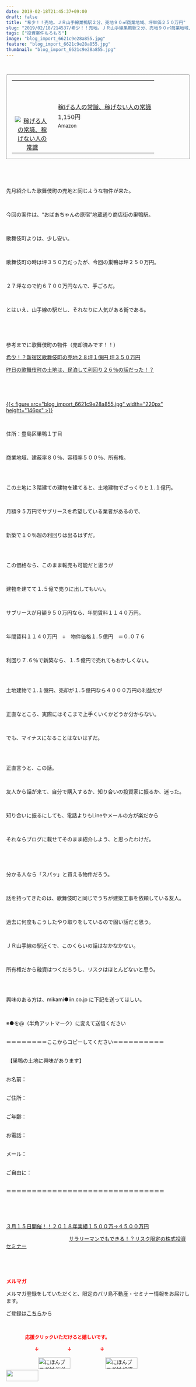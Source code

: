 ```yaml
---
date: 2019-02-18T21:45:37+09:00
draft: false
title: "希少！！売地。ＪＲ山手線巣鴨駅２分、売地９０㎡商業地域、坪単価２５０万円"
slug: "2019/02/18/214537/希少！！売地。ＪＲ山手線巣鴨駅２分、売地９０㎡商業地域、坪単価２５０万円"
tags: ["投資案件もろもろ"]
image: "blog_import_6621c9e28a855.jpg"
feature: "blog_import_6621c9e28a855.jpg"
thumbnail: "blog_import_6621c9e28a855.jpg"
---
```

<p> </p><div contenteditable="false" style="padding: 15px; border-radius: 4px; border: 1px dotted currentColor; border-image: none;"><table border="0" cellpadding="0" cellspacing="0" style="margin: 0px; table-layout: fixed;" width="100%">	<tbody width="100%">		<tr>			<td aligin="center" style="vertical-align: middle;" width="95"><span style="text-align: center; display: block;"><a alt0="AmebaAffiliate" alt1="稼げる人の常識、稼げない人の常識" alt2="Amazon" alt3="https://images-fe.ssl-images-amazon.com/images/I/51Ft8zEBpkL._SL160_.jpg" alt4="1" href="4802110227?SubscriptionId=AKIAJLD6FH2TADXIQKDQ&amp;tag=amebablog-a2371184-22&amp;linkCode=xm2&amp;camp=2025&amp;creative=165953&amp;creativeASIN=4802110227" target="_blank"><img alt="稼げる人の常識、稼げない人の常識" border="0" data-img="affiliate" src="data:image/svg+xml;charset=utf-8,%3Csvg%20xmlns%3D%22http%3A%2F%2Fwww.w3.org%2F2000%2Fsvg%22%20title%3D%22Placeholder%20for%20Images%22%20role%3D%22presentation%22%20viewBox%3D%220%200%201%201%22%20%2F%3E" style="margin: 0px; vertical-align: middle; max-width: 95px;" data-src="https://images-fe.ssl-images-amazon.com/images/I/51Ft8zEBpkL._SL160_.jpg"/><noscript><img alt="稼げる人の常識、稼げない人の常識" border="0" data-img="affiliate" src="https://images-fe.ssl-images-amazon.com/images/I/51Ft8zEBpkL._SL160_.jpg" style="margin: 0px; vertical-align: middle; max-width: 95px;"></noscript></a></span></td>			<td style="line-height: 1.5; padding-left: 15px; vertical-align: middle;"><a alt0="AmebaAffiliate" alt1="稼げる人の常識、稼げない人の常識" alt2="Amazon" alt3="https://images-fe.ssl-images-amazon.com/images/I/51Ft8zEBpkL._SL160_.jpg" alt4="1" href="4802110227?SubscriptionId=AKIAJLD6FH2TADXIQKDQ&amp;tag=amebablog-a2371184-22&amp;linkCode=xm2&amp;camp=2025&amp;creative=165953&amp;creativeASIN=4802110227" target="_blank">稼げる人の常識、稼げない人の常識</a>			<div style="padding: 3px 0px;">1,150円</div>			<div style="font-size: 0.83em;">Amazon</div></td>		</tr>	</tbody></table></div><p> </p><p> </p><p>先月紹介した歌舞伎町の売地と同じような物件が来た。</p><p> </p><p>今回の案件は、“おばあちゃんの原宿”地蔵通り商店街の巣鴨駅。</p><p> </p><p>歌舞伎町よりは、少し安い。</p><p> </p><p>歌舞伎町の時は坪３５０万だったが、今回の巣鴨は坪２５０万円。</p><p> </p><p>２７坪なので約６７００万円なんで、手ごろだ。</p><p> </p><p>とはいえ、山手線の駅だし、それなりに人気がある街である。</p><p> </p><p> </p><p>参考までに歌舞伎町の物件（売却済みです！！）</p><p><a href="entry-12433858171.html" target="_blank">希少！？新宿区歌舞伎町の売地２８坪１億円 坪３５０万円</a></p><p><a href="entry-12434079227.html" target="_blank">昨日の歌舞伎町の土地は、民泊して利回り２６％の話だった！？</a></p><p> </p><p> </p><p><a href="blog_import_6621c9e28a855.jpg">{{< figure src="blog_import_6621c9e28a855.jpg" width="220px" height="146px" >}}</a></p><p> </p><p>住所：豊島区巣鴨１丁目</p><p> </p><p>商業地域、建蔽率８０％、容積率５００％、所有権。</p><p> </p><p><br/>この土地に３階建ての建物を建てると、土地建物でざっくりと１.１億円。</p><p> </p><p>月額９５万円でサブリースを希望している業者があるので、</p><p> </p><p>新築で１０％超の利回りは出るはずだ。</p><p> </p><p><br/>この価格なら、このまま転売も可能だと思うが</p><p> </p><p>建物を建てて１.５億で売りに出してもいい。</p><p> </p><p>サブリースが月額９５０万円なら、年間賃料１１４０万円。</p><p> </p><p>年間賃料１１４０万円　÷　物件価格１.５億円　＝０.０７６</p><p> </p><p>利回り７.６％で新築なら、１.５億円で売れてもおかしくない。</p><p> </p><p><br/>土地建物で１.１億円、売却が１.５億円なら４０００万円の利益だが</p><p> </p><p>正直なところ、実際にはそこまで上手くいくかどうか分からない。</p><p> </p><p>でも、マイナスになることはないはずだ。</p><p> </p><p><br/>正直言うと、この話。</p><p> </p><p>友人から話が来て、自分で購入するか、知り合いの投資家に振るか、迷った。</p><p> </p><p>知り合いに振るにしても、電話よりもLineやメールの方が楽だから</p><p> </p><p>それならブログに載せてそのまま紹介しよう、と思ったわけだ。</p><p> </p><p> </p><p>分かる人なら「スパッ」と買える物件だろう。</p><p> </p><p>話を持ってきたのは、歌舞伎町と同じでうちが建築工事を依頼している友人。</p><p> </p><p>過去に何度もこうしたやり取りをしているので固い話だと思う。</p><p> </p><p>ＪＲ山手線の駅近くで、このくらいの話はなかなかない。</p><p> </p><p>所有権だから融資はつくだろうし、リスクはほとんどないと思う。</p><p> </p><p> <br/>興味のある方は、mikami●iin.co.jp に下記を送ってほしい。</p><p> </p><p>※●を@（半角アットマーク）に変えて送信ください</p><p><br/>＝＝＝＝＝＝＝＝ここからコピーしてください＝＝＝＝＝＝＝＝＝＝</p><p><br/> 【巣鴨の土地に興味があります】</p><p><br/>お名前：</p><p><br/>ご住所：</p><p><br/>ご年齢：</p><p><br/>お電話：</p><p><br/>メール：<br/> </p><p>ご自由に：</p><p><br/>＝＝＝＝＝＝＝＝＝＝＝＝＝＝＝＝＝＝＝＝＝＝＝＝＝＝＝＝＝＝＝</p><p> </p><p> </p><p><a href="entry-12439962299.html" target="_blank">３月１５日開催！！</a><a href="entry-12439962299.html" target="_blank">２０１８年実績１５００万→４５００万円</a>           </p><p>　　　　　　　　　　　　 <a href="entry-12439962299.html" target="_blank">サラリーマンでもできる！？リスク限定の株式投資セミナー</a></p><p> </p><p> </p><p><span style="font-weight: bold;"><span style="color: rgb(255, 0, 0);">メルマガ</span></span></p><p>メルマガ登録をしていただくと、限定のバリ島不動産・セミナー情報をお届けします。</p><p>ご登録は<a href="f9eeVI" target="_blank">こちら</a>から</p><p style="text-align: center;"> </p><p><font color="#ff0000" size="2"><strong>　　　　応援クリックいただけると嬉しいです。</strong></font></p><p><font color="#ff0000" size="2"><strong>　　　　　　↓　　　　　　↓　　　　　　↓</strong></font></p><p><a href="ranking.html?p_cid=01260127" id="&amp;blogmura_banner"><img alt="にほんブログ村 海外生活ブログ バリ島情報へ" border="0" height="31" src="data:image/svg+xml;charset=utf-8,%3Csvg%20xmlns%3D%22http%3A%2F%2Fwww.w3.org%2F2000%2Fsvg%22%20title%3D%22Placeholder%20for%20Images%22%20role%3D%22presentation%22%20viewBox%3D%220%200%2088%2031%22%20%2F%3E" width="88" data-src="//overseas.blogmura.com/bali/img/bali88_31.gif" style="aspect-ratio: auto 88 / 31;"/><noscript><img alt="にほんブログ村 海外生活ブログ バリ島情報へ" border="0" height="31" src="//overseas.blogmura.com/bali/img/bali88_31.gif" width="88"></noscript></a>  <a href="ranking.html?p_cid=01260127" id="&amp;blogmura_banner"><img alt="にほんブログ村 投資ブログ 不動産投資へ" border="0" height="31" src="data:image/svg+xml;charset=utf-8,%3Csvg%20xmlns%3D%22http%3A%2F%2Fwww.w3.org%2F2000%2Fsvg%22%20title%3D%22Placeholder%20for%20Images%22%20role%3D%22presentation%22%20viewBox%3D%220%200%2088%2031%22%20%2F%3E" width="88" data-src="//investment.blogmura.com/hudousantoushi/img/hudousantoushi88_31.gif" style="aspect-ratio: auto 88 / 31;"/><noscript><img alt="にほんブログ村 投資ブログ 不動産投資へ" border="0" height="31" src="//investment.blogmura.com/hudousantoushi/img/hudousantoushi88_31.gif" width="88"></noscript></a> <a href="link.php?1804582" title="人気ブログランキングへ"><img border="0" height="31" src="data:image/svg+xml;charset=utf-8,%3Csvg%20xmlns%3D%22http%3A%2F%2Fwww.w3.org%2F2000%2Fsvg%22%20title%3D%22Placeholder%20for%20Images%22%20role%3D%22presentation%22%20viewBox%3D%220%200%2088%2031%22%20%2F%3E" width="88" data-src="https://blog.with2.net/img/banner/banner_22.gif" style="aspect-ratio: auto 88 / 31;"/><noscript><img border="0" height="31" src="https://blog.with2.net/img/banner/banner_22.gif" width="88"></noscript></a></p><p> </p>

